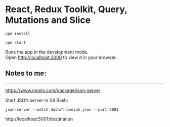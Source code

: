 # React, Redux Toolkit, Query, Mutations and Slice

```
npm install
```

```
npm start
```

Runs the app in the development mode.\
Open [http://localhost:3000](http://localhost:3000) to view it in your browser.

## Notes to me:

---

https://www.npmjs.com/package/json-server

Start JSON server in Git Bash:

```
json-server --watch data/traveldb.json --port 5001
```

http://localhost:5001/destination
